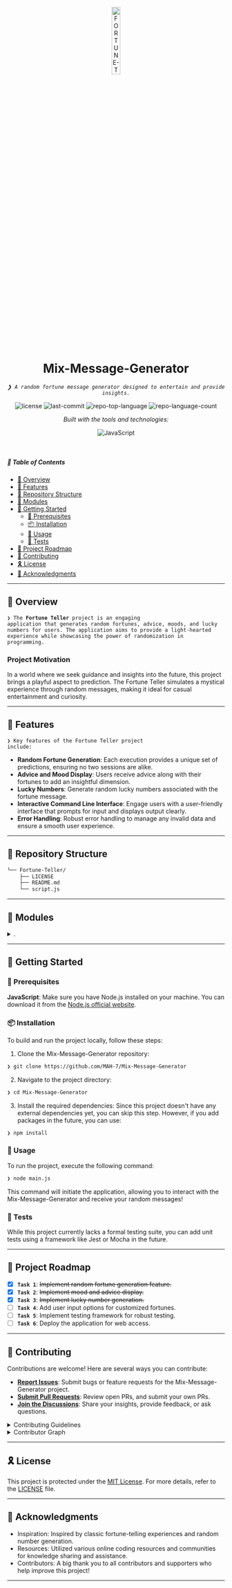 <p align="center">
  <img src="https://static.wikia.nocookie.net/p__/images/9/98/2010-05-27_14%3B08.png/revision/latest?cb=20140801022813&path-prefix=protagonist" width="20%" alt="FORTUNE-TELLER-logo">
</p>
<p align="center">
    <h1 align="center">Mix-Message-Generator</h1>
</p>
<p align="center">
    <em><code>❯ A random fortune message generator designed to entertain and provide insights.</code></em>
</p>
<p align="center">
	<img src="https://img.shields.io/github/license/MAH-7/Mix-Message-Generator?style=flat&logo=opensourceinitiative&logoColor=white&color=0080ff" alt="license">
	<img src="https://img.shields.io/github/last-commit/MAH-7/Mix-Message-Generator?style=flat&logo=git&logoColor=white&color=0080ff" alt="last-commit">
	<img src="https://img.shields.io/github/languages/top/MAH-7/Mix-Message-Generator?style=flat&color=0080ff" alt="repo-top-language">
	<img src="https://img.shields.io/github/languages/count/MAH-7/Mix-Message-Generator?style=flat&color=0080ff" alt="repo-language-count">
</p>
<p align="center">
		<em>Built with the tools and technologies:</em>
</p>
<p align="center">
	<img src="https://img.shields.io/badge/JavaScript-F7DF1E.svg?style=flat&logo=JavaScript&logoColor=black" alt="JavaScript">
</p>

<br>

##### 🔗 Table of Contents

- [📍 Overview](#-overview)
- [👾 Features](#-features)
- [📂 Repository Structure](#-repository-structure)
- [🧩 Modules](#-modules)
- [🚀 Getting Started](#-getting-started)
  - [🔖 Prerequisites](#-prerequisites)
  - [📦 Installation](#-installation)
  - [🤖 Usage](#-usage)
  - [🧪 Tests](#-tests)
- [📌 Project Roadmap](#-project-roadmap)
- [🤝 Contributing](#-contributing)
- [🎗 License](#-license)
- [🙌 Acknowledgments](#-acknowledgments)

---

## 📍 Overview

<code>❯ The **Fortune Teller** project is an engaging application that generates random fortunes, advice, moods, and lucky numbers for users. The application aims to provide a light-hearted experience while showcasing the power of randomization in programming.</code>

### Project Motivation

In a world where we seek guidance and insights into the future, this project brings a playful aspect to prediction. The Fortune Teller simulates a mystical experience through random messages, making it ideal for casual entertainment and curiosity.

---

## 👾 Features

<code>❯ Key features of the Fortune Teller project include:</code>

- **Random Fortune Generation**: Each execution provides a unique set of predictions, ensuring no two sessions are alike.
- **Advice and Mood Display**: Users receive advice along with their fortunes to add an insightful dimension.
- **Lucky Numbers**: Generate random lucky numbers associated with the fortune message.
- **Interactive Command Line Interface**: Engage users with a user-friendly interface that prompts for input and displays output clearly.
- **Error Handling**: Robust error handling to manage any invalid data and ensure a smooth user experience.

---

## 📂 Repository Structure

```sh
└── Fortune-Teller/
    ├── LICENSE
    ├── README.md
    └── script.js
```

---

## 🧩 Modules

<details closed><summary>.</summary>

| File                                                                            | Summary                                                                                                                                                                      |
| ------------------------------------------------------------------------------- | ---------------------------------------------------------------------------------------------------------------------------------------------------------------------------- |
| [script.js](https://github.com/MAH-7/Mix-Message-Generator/blob/main/script.js) | <code>❯ Contains functions to generate random fortunes, display messages, and manage user interactions. Each function is modular for ease of testing and maintenance.</code> |

</details>

---

## 🚀 Getting Started

### 🔖 Prerequisites

**JavaScript**: Make sure you have Node.js installed on your machine. You can download it from the [Node.js official website](https://nodejs.org).

### 📦 Installation

To build and run the project locally, follow these steps:

1. Clone the Mix-Message-Generator repository:

```sh
❯ git clone https://github.com/MAH-7/Mix-Message-Generator
```

2. Navigate to the project directory:

```sh
❯ cd Mix-Message-Generator
```

3. Install the required dependencies:
   Since this project doesn't have any external dependencies yet, you can skip this step. However, if you add packages in the future, you can use:

```sh
❯ npm install
```

### 🤖 Usage

To run the project, execute the following command:

```sh
❯ node main.js
```

This command will initiate the application, allowing you to interact with the Mix-Message-Generator and receive your random messages!

### 🧪 Tests

While this project currently lacks a formal testing suite, you can add unit tests using a framework like Jest or Mocha in the future.

---

## 📌 Project Roadmap

- [x] **`Task 1`**: <strike>Implement random fortune generation feature.</strike>
- [x] **`Task 2`**: <strike>Implement mood and advice display.</strike>
- [x] **`Task 3`**: <strike>Implement lucky number generation.</strike>
- [ ] **`Task 4`**: Add user input options for customized fortunes.
- [ ] **`Task 5`**: Implement testing framework for robust testing.
- [ ] **`Task 6`**: Deploy the application for web access.

---

## 🤝 Contributing

Contributions are welcome! Here are several ways you can contribute:

- **[Report Issues](https://github.com/MAH-7/Mix-Message-Generator/issues)**: Submit bugs or feature requests for the Mix-Message-Generator project.
- **[Submit Pull Requests](https://github.com/MAH-7/Mix-Message-Generator/blob/main/CONTRIBUTING.md)**: Review open PRs, and submit your own PRs.
- **[Join the Discussions](https://github.com/MAH-7/Mix-Message-Generator/discussions)**: Share your insights, provide feedback, or ask questions.

<details closed>
<summary>Contributing Guidelines</summary>

1. **Fork the Repository**: Start by forking the project repository to your github account.
2. **Clone Locally**: Clone the forked repository to your local machine using a git client.
   ```sh
   git clone https://github.com/MAH-7/Mix-Message-Generator
   ```
3. **Create a New Branch**: Always work on a new branch, giving it a descriptive name.
   ```sh
   git checkout -b new-feature-x
   ```
4. **Make Your Changes**: Develop and test your changes locally.
5. **Commit Your Changes**: Commit with a clear message describing your updates.
   ```sh
   git commit -m 'Implemented new feature x.'
   ```
6. **Push to github**: Push the changes to your forked repository.
   ```sh
   git push origin new-feature-x
   ```
7. **Submit a Pull Request**: Create a PR against the original project repository. Clearly describe the changes and their motivations.
8. **Review**: Once your PR is reviewed and approved, it will be merged into the main branch. Congratulations on your contribution!
</details>

<details closed>
<summary>Contributor Graph</summary>
<br>
<p align="left">
   <a href="https://github.com{/MAH-7/Mix-Message-Generator/}graphs/contributors">
      <img src="https://contrib.rocks/image?repo=MAH-7/Mix-Message-Generator">
   </a>
</p>
</details>

---

## 🎗 License

This project is protected under the [MIT License](https://choosealicense.com/licenses/mit/). For more details, refer to the [LICENSE](https://choosealicense.com/licenses/mit/) file.

---

## 🙌 Acknowledgments

- Inspiration: Inspired by classic fortune-telling experiences and random number generation.
- Resources: Utilized various online coding resources and communities for knowledge sharing and assistance.
- Contributors: A big thank you to all contributors and supporters who help improve this project!

---
